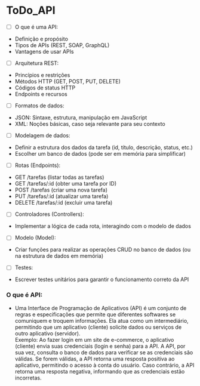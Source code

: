 # ToDo_API

- [ ] O que é uma API:
 * Definição e propósito
 * Tipos de APIs (REST, SOAP, GraphQL)
 * Vantagens de usar APIs

- [ ] Arquitetura REST:
* Princípios e restrições
* Métodos HTTP (GET, POST, PUT, DELETE)
* Códigos de status HTTP
* Endpoints e recursos

- [ ] Formatos de dados:
* JSON: Sintaxe, estrutura, manipulação em JavaScript
* XML: Noções básicas, caso seja relevante para seu contexto

- [ ] Modelagem de dados:
* Definir a estrutura dos dados da tarefa (id, título, descrição, status, etc.)
* Escolher um banco de dados (pode ser em memória para simplificar)

- [ ] Rotas (Endpoints):
* GET /tarefas (listar todas as tarefas)
* GET /tarefas/:id (obter uma tarefa por ID)
* POST /tarefas (criar uma nova tarefa)
* PUT /tarefas/:id (atualizar uma tarefa)
* DELETE /tarefas/:id (excluir uma tarefa)

- [ ] Controladores (Controllers):
* Implementar a lógica de cada rota, interagindo com o modelo de dados

- [ ] Modelo (Model):
* Criar funções para realizar as operações CRUD no banco de dados (ou na estrutura de dados em memória)

- [ ] Testes:
* Escrever testes unitários para garantir o funcionamento correto da API

### O que é API: ###
* Uma Interface de Programação de Aplicativos (API) é um conjunto de regras e especificações que permite que diferentes softwares se comuniquem e troquem informações. Ela atua    como um intermediário, permitindo que um aplicativo (cliente) solicite dados ou serviços de outro aplicativo (servidor). <br>
  Exemplo: Ao fazer login em um site de e-commerce, o aplicativo (cliente) envia suas credenciais (login e senha) para a API. A API, por sua vez, consulta o banco de dados para   verificar se as credenciais são válidas. Se forem válidas, a API retorna uma resposta positiva ao aplicativo, permitindo o acesso à conta do usuário. Caso contrário, a API      retorna uma resposta negativa, informando que as credenciais estão incorretas.
